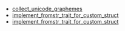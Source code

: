 - [collect_unicode_graphemes](collect_unicode_graphemes/README.md)
- [implement_fromstr_trait_for_custom_struct](implement_fromstr_trait_for_custom_struct/README.md)
- [implement_fromstr_trait_for_custom_struct](implement_fromstr_trait_for_custom_struct/README.md)
